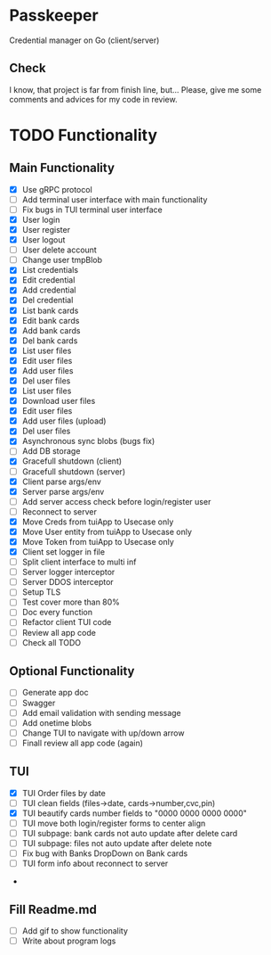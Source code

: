 # Passkeeper
Credential manager on Go (client/server)

## Check
I know, that project is far from finish line, but...
Please, give me some comments and advices for my code in review.

# TODO Functionality
## Main Functionality
- [x] Use gRPC protocol
- [ ] Add terminal user interface with main functionality
- [ ] Fix bugs in TUI terminal user interface
- [x] User login
- [x] User register
- [x] User logout
- [ ] User delete account
- [ ] Change user tmpBlob
- [x] List credentials
- [x] Edit credential
- [x] Add credential
- [x] Del credential
- [x] List bank cards 
- [x] Edit bank cards
- [x] Add bank cards
- [x] Del bank cards
- [x] List user files
- [x] Edit user files
- [x] Add user files
- [x] Del user files
- [x] List user files
- [x] Download user files
- [x] Edit user files
- [x] Add user files (upload)
- [x] Del user files
- [x] Asynchronous sync blobs (bugs fix)
- [ ] Add DB storage
- [x] Gracefull shutdown (client)
- [ ] Gracefull shutdown (server)
- [x] Client parse args/env
- [x] Server parse args/env
- [ ] Add server access check before login/register user
- [ ] Reconnect to server
- [x] Move Creds from tuiApp to Usecase only
- [x] Move User entity from tuiApp to Usecase only
- [x] Move Token from tuiApp to Usecase only
- [x] Client set logger in file
- [ ] Split client interface to multi inf
- [ ] Server logger interceptor
- [ ] Server DDOS interceptor
- [ ] Setup TLS 
- [ ] Test cover more than 80%
- [ ] Doc every function
- [ ] Refactor client TUI code
- [ ] Review all app code
- [ ] Check all TODO

## Optional Functionality
- [ ] Generate app doc
- [ ] Swagger
- [ ] Add email validation with sending message
- [ ] Add onetime blobs
- [ ] Change TUI to navigate with up/down arrow
- [ ] Finall review all app code (again)

## TUI 
- [x] TUI Order files by date
- [ ] TUI clean fields (files->date, cards->number,cvc,pin)
- [x] TUI beautify cards number fields to "0000 0000 0000 0000"
- [ ] TUI move both login/register forms to center align 
- [ ] TUI subpage: bank cards not auto update after delete card
- [ ] TUI subpage: files not auto update after delete note
- [ ] Fix bug with Banks DropDown on Bank cards
- [ ] TUI form info about reconnect to server
- 

## Fill Readme.md
- [ ] Add gif to show functionality
- [ ] Write about program logs